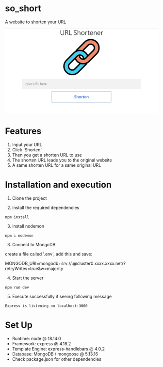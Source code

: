 # so_short
A website to shorten your URL

![image](/images/demo.jpg)

# Features

1. Input your URL
2. Click 'Shorten'  
3. Then you get a shorten URL to use
4. The shorten URL leads you to the original website
5. A same shorten URL for a same original URL 


# Installation and execution

1. Clone the project

2. Install the required dependencies

```
npm install
```

3. Install nodemon

```
npm i nodemon
```

3. Connect to MongoDB

create a file called '.env', 
add this and save:

MONGODB_URI=mongodb+srv://<Your MongoDB Account>:<Your MongoDB Password>@cluster0.xxxx.xxxx.net/<Your MongoDB Table>?retryWrites=true&w=majority

4. Start the server

```
npm run dev
```

5. Execute successfully if seeing following message

```
Express is listening on localhost:3000
```

# Set Up

- Runtime: node @ 18.14.0
- Framework: express @ 4.18.2
- Template Engine: express-handlebars @ 4.0.2
- Database: MongoDB / mongoose @ 5.13.16
- Check package.json for other dependencies
